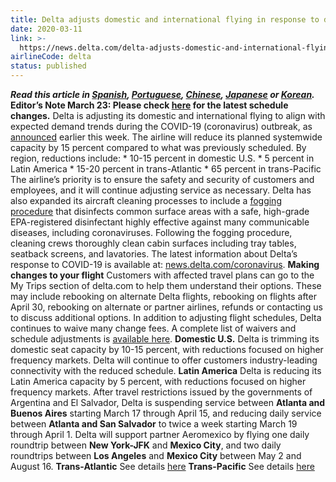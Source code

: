 ```yaml
---
title: Delta adjusts domestic and international flying in response to demand trends
date: 2020-03-11
link: >-
  https://news.delta.com/delta-adjusts-domestic-and-international-flying-response-demand-trends
airlineCode: delta
status: published
---
```

**_Read this article in [Spanish](https://news.delta.com/delta-ajusta-los-vuelos-nacionales-e-internacionales-en-respuesta-las-tendencias-de-la-demanda), [Portuguese](https://news.delta.com/delta-ajusta-malha-de-voos-domesticos-e-internacionais-em-resposta-tendencias-de-demanda), [Chinese](https://news.delta.com/delta-adjusts-domestic-and-international-flying-response-demand-trends-SC), [Japanese](https://news.delta.com/delta-adjusts-domestic-and-international-flying-response-demand-trends-JP) or [Korean](https://news.delta.com/delta-adjusts-domestic-and-international-flying-response-demand-trends-KR)._** **Editor’s Note March 23: Please check [here](https://news.delta.com/coronavirus-update-changes-our-flying-schedule) for the latest schedule changes.** Delta is adjusting its domestic and international flying to align with expected demand trends during the COVID-19 (coronavirus) outbreak, as [announced](https://news.delta.com/delta-actions-address-financial-impact-covid-19) earlier this week. The airline will reduce its planned systemwide capacity by 15 percent compared to what was previously scheduled. By region, reductions include: * 10-15 percent in domestic U.S. * 5 percent in Latin America * 15-20 percent in trans-Atlantic * 65 percent in trans-Pacific The airline’s priority is to ensure the safety and security of customers and employees, and it will continue adjusting service as necessary. Delta has also expanded its aircraft cleaning processes to include a [fogging procedure](https://news.delta.com/coronavirus-update-aircraft-fogging-enhances-customer-safety) that disinfects common surface areas with a safe, high-grade EPA-registered disinfectant highly effective against many communicable diseases, including coronaviruses. Following the fogging procedure, cleaning crews thoroughly clean cabin surfaces including tray tables, seatback screens, and lavatories. The latest information about Delta’s response to COVID-19 is available at: [news.delta.com/coronavirus](https://news.delta.com/updated-delta-responds-coronavirus-covid-19-outbreak). **Making changes to your flight** Customers with affected travel plans can go to the My Trips section of delta.com to help them understand their options. These may include rebooking on alternate Delta flights, rebooking on flights after April 30, rebooking on alternate or partner airlines, refunds or contacting us to discuss additional options. In addition to adjusting flight schedules, Delta continues to waive many change fees. A complete list of waivers and schedule adjustments is [available here](https://news.delta.com/flight-changes-flexible-fee-waivers-and-more). **Domestic U.S.** Delta is trimming its domestic seat capacity by 10-15 percent, with reductions focused on higher frequency markets. Delta will continue to offer customers industry-leading connectivity with the reduced schedule. **Latin America** Delta is reducing its Latin America capacity by 5 percent, with reductions focused on higher frequency markets. After travel restrictions issued by th​e governments of Argentina and El Salvador, Delta is suspending service between **Atlanta and Buenos Aires** starting March 17 through April 15, and reducing daily service between **Atlanta and San Salvador** to twice a week starting March 19 through April 1. Delta will support partner Aeromexico by flying one daily roundtrip between **New York-JFK** and **Mexico City**, and two daily roundtrips between **Los Angeles** and **Mexico City** between May 2 and August 16. **Trans-Atlantic** See details [here](https://news.delta.com/trans-atlantic-flying-adjustments) **Trans-Pacific** See details [here](https://news.delta.com/trans-pacific-flying-adjustments) 
